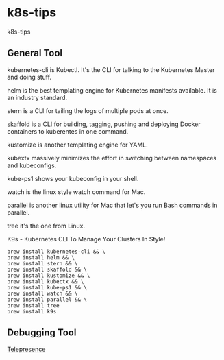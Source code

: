# k8s-tips
k8s-tips

## General Tool 

kubernetes-cli is Kubectl. It's the CLI for talking to the Kubernetes Master and doing stuff.

helm is the best templating engine for Kubernetes manifests available. It is an industry standard.

stern is a CLI for tailing the logs of multiple pods at once.

skaffold is a CLI for building, tagging, pushing and deploying Docker containers to kuberentes in one command.

kustomize is another templating engine for YAML.

kubextx massively minimizes the effort in switching between namespaces and kubeconfigs.

kube-ps1 shows your kubeconfig in your shell.

watch is the linux style watch command for Mac.

parallel is another linux utility for Mac that let's you run Bash commands in parallel.

tree it's the one from Linux.

K9s - Kubernetes CLI To Manage Your Clusters In Style!


```
brew install kubernetes-cli && \
brew install helm && \
brew install stern && \
brew install skaffold && \
brew install kustomize && \
brew install kubectx && \
brew install kube-ps1 && \
brew install watch && \
brew install parallel && \
brew install tree
brew install k9s
```

## Debugging Tool

 [Telepresence](https://www.telepresence.io/reference/install)
 
